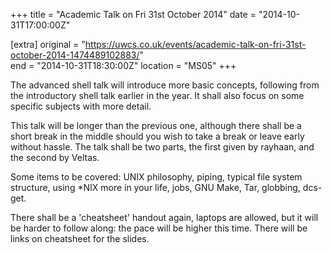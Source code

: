 +++
title = "Academic Talk on Fri 31st October 2014"
date = "2014-10-31T17:00:00Z"

[extra]
original = "https://uwcs.co.uk/events/academic-talk-on-fri-31st-october-2014-1474489102883/"    
end = "2014-10-31T18:30:00Z"
location = "MS05"
+++

The advanced shell talk will introduce more basic concepts, following from the introductory shell talk earlier in the year. It shall also focus on some specific subjects with more detail.

This talk will be longer than the previous one, although there shall be a short break in the middle should you wish to take a break or leave early without hassle. The talk shall be two parts, the first given by rayhaan, and the second by Veltas.

Some items to be covered: UNIX philosophy, piping, typical file system structure, using \*NIX more in your life, jobs, GNU Make, Tar, globbing, dcs-get.

There shall be a 'cheatsheet' handout again, laptops are allowed, but it will be harder to follow along: the pace will be higher this time. There will be links on cheatsheet for the slides.

